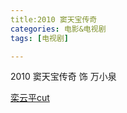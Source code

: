 ```yaml
---
title:2010 窦天宝传奇
categories: 电影&电视剧
tags: [电视剧]

---
```


2010 窦天宝传奇 饰 万小泉

[栾云平cut](https://www.bilibili.com/video/BV1sb411i7No?p=1)